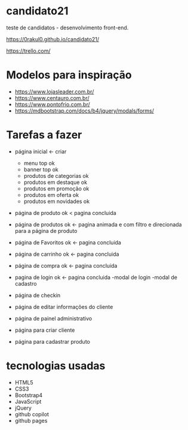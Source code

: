 # candidato21
teste de candidatos - desenvolvimento front-end.

https://0rakul0.github.io/candidato21/

https://trello.com/

# Modelos para inspiração
- https://www.lojasleader.com.br/
- https://www.centauro.com.br/
- https://www.pontofrio.com.br/
- https://mdbootstrap.com/docs/b4/jquery/modals/forms/

# Tarefas a fazer
  - página inicial <- criar
    - menu top ok
    - banner top ok
    - produtos de categorias ok
    - produtos em destaque ok
    - produtos em promoção ok
    - produtos em oferta ok
    - produtos em novidades ok

  - página de produto ok < pagina concluida

  - página de produtos ok <- pagina animada e com filtro e direcionada para a página de produto

  - página de Favoritos ok <- pagina concluida 
  
  - página de carrinho ok <- pagina concluida
 
  - página de compra ok <- pagina concluida
  
  - pagina de login ok <- pagina concluida
    -modal de login
    -modal de cadastro

  - página de checkin
  - página de editar informações do cliente

  - página de painel administrativo
  - página para criar cliente
  - página para cadastrar produto

# tecnologias usadas
  - HTML5
  - CSS3
  - Bootstrap4
  - JavaScript
  - jQuery
  - github copilot
  - github pages